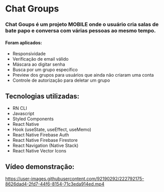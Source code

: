 # Chat Groups

### Chat Goups é um projeto MOBILE onde o usuário cria salas de bate papo e conversa com várias pessoas ao mesmo tempo.
#### Foram aplicados:
- Responsividade
- Verificação de email válido
- Máscara ao digitar senha
- Busca por um grupo específico
- Preview dos grupos para usuários que ainda não criaram uma conta
- Controle de autorização para deletar um grupo

## Tecnologias utilizadas:

- RN CLI
- Javascript
- Styled Components
- React Native
- Hook (useState, useEffect, useMemo)
- React Native Firebase Auth
- React Native Firebase Firestore
- React Navigation (Native Stack)
- React Native Vector Icons

## Vídeo demonstração:



https://user-images.githubusercontent.com/92190292/222792175-8626dad4-2fd7-44f6-8154-71c3eda914ed.mp4

